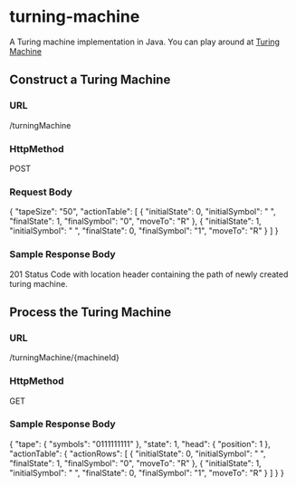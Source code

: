 # turning-machine
A Turing machine implementation in Java. You can play around at <a href="#"> Turing Machine </a>

## Construct a Turing Machine
### URL
<HOST>/turningMachine
### HttpMethod
POST
### Request Body
{
	"tapeSize": "50",
	"actionTable": [
		{
			"initialState": 0,
			"initialSymbol": " ",
			"finalState": 1,
			"finalSymbol": "0",
			"moveTo": "R"
		},
		{
			"initialState": 1,
			"initialSymbol": " ",
			"finalState": 0,
			"finalSymbol": "1",
			"moveTo": "R"
		}
	]
}
### Sample Response Body
201 Status Code with location header containing the path of newly created turing machine.

## Process the Turing Machine
### URL
<HOST>/turningMachine/{machineId}
### HttpMethod
GET
### Sample Response Body
{
    "tape": {
        "symbols": "0111111111"
    },
    "state": 1,
    "head": {
        "position": 1
    },
    "actionTable": {
        "actionRows": [
            {
                "initialState": 0,
                "initialSymbol": " ",
                "finalState": 1,
                "finalSymbol": "0",
                "moveTo": "R"
            },
            {
                "initialState": 1,
                "initialSymbol": " ",
                "finalState": 0,
                "finalSymbol": "1",
                "moveTo": "R"
            }
        ]
    }
}

